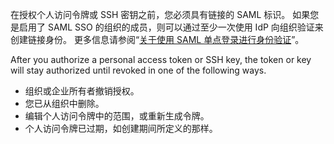 在授权个人访问令牌或 SSH 密钥之前，您必须具有链接的 SAML 标识。 如果您是启用了 SAML SSO 的组织的成员，则可以通过至少一次使用 IdP 向组织验证来创建链接身份。 更多信息请参阅“[关于使用 SAML 单点登录进行身份验证](/authentication/authenticating-with-saml-single-sign-on/about-authentication-with-saml-single-sign-on)”。

After you authorize a personal access token or SSH key, the token or key will stay authorized until revoked in one of the following ways.
- 组织或企业所有者撤销授权。
- 您已从组织中删除。
- 编辑个人访问令牌中的范围，或重新生成令牌。
- 个人访问令牌已过期，如创建期间所定义的那样。
